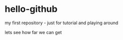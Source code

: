 # hello-github
my first repository - just for tutorial and playing around

lets see how far we can get
